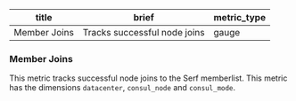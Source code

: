 title | brief | metric_type
------|-------|------------
Member Joins | Tracks successful node joins | gauge

### Member Joins
This metric tracks successful node joins to the Serf memberlist. This metric has the dimensions `datacenter`, `consul_node` and `consul_mode`.